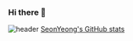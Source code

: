 ### Hi there 👋

![header](https://capsule-render.vercel.app/api?type=wave&color=auto&height=300&section=header&text=Hello!&fontSize=90&animation=fadeIn)
[SeonYeong's GitHub stats](https://github-readme-stats.vercel.app/api?username=sunyeonganD&show_icons=true&theme=radical)

